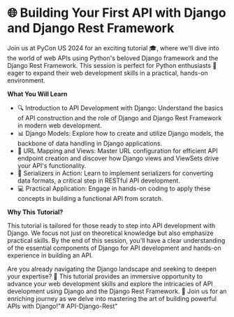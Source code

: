 # 🌐 Building Your First API with Django and Django Rest Framework

Join us at PyCon US 2024 for an exciting tutorial 🎓, where we'll dive into the world of web APIs using Python's beloved Django framework and the Django Rest Framework. This session is perfect for Python enthusiasts 🐍 eager to expand their web development skills in a practical, hands-on environment.

**What You Will Learn**

- 🔍 Introduction to API Development with Django: Understand the basics of API construction and the role of Django and Django Rest Framework in modern web development.
- 📊 Django Models: Explore how to create and utilize Django models, the backbone of data handling in Django applications.
- 🔗 URL Mapping and Views: Master URL configuration for efficient API endpoint creation and discover how Django views and ViewSets drive your API's functionality.
- 🔄 Serializers in Action: Learn to implement serializers for converting data formats, a critical step in RESTful API development.
- 💻 Practical Application: Engage in hands-on coding to apply these concepts in building a functional API from scratch.

**Why This Tutorial?**

This tutorial  is tailored for those ready to step into API development with Django. We focus not just on theoretical knowledge but also emphasize practical skills. By the end of this session, you'll have a clear understanding of the essential components of Django for API development and hands-on experience in building an API.

Are you already navigating the Django landscape and seeking to deepen your expertise? 🌱 This tutorial provides an immersive opportunity to advance your web development skills and explore the intricacies of API development using Django and the Django Rest Framework. 🚀 Join us for an enriching journey as we delve into mastering the art of building powerful APIs with Django!"# API-Django-Rest" 
